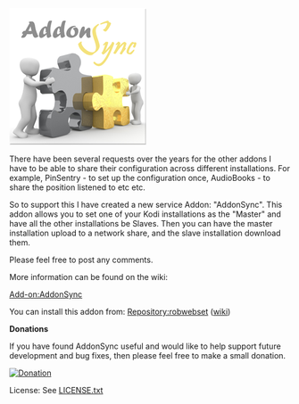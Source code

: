 ![AddonSync](icon.png)

There have been several requests over the years for the other addons I have to be able to share their configuration across different installations. For example, PinSentry - to set up the configuration once, AudioBooks - to share the position listened to etc etc.

So to support this I have created a new service Addon: "AddonSync". This addon allows you to set one of your Kodi installations as the "Master" and have all the other installations be Slaves. Then you can have the master installation upload to a network share, and the slave installation download them.

Please feel free to post any comments.

More information can be found on the wiki:

[Add-on:AddonSync](http://kodi.wiki/view/Add-on:AddonSync)

You can install this addon from: [Repository:robwebset](https://github.com/robwebset/repository.robwebset/blob/master/repos/repository.robwebset/repository.robwebset-1.0.0.zip) ([wiki](http://kodi.wiki/view/Repository:robwebset))

__Donations__

If you have found AddonSync useful and would like to help support future development and bug fixes, then please feel free to make a small donation.

[![Donation](https://www.paypalobjects.com/en_GB/i/btn/btn_donate_SM.gif)](https://www.paypal.com/cgi-bin/webscr?cmd=_s-xclick&hosted_button_id=MPNLLJYT9ZGDA)

License: See [LICENSE.txt](LICENSE.txt)
